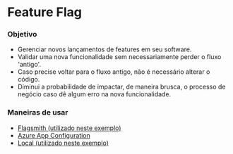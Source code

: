 # Feature Flag

### Objetivo
- Gerenciar novos lançamentos de features em seu software.
- Validar uma nova funcionalidade sem necessariamente perder o fluxo 'antigo'.
- Caso precise voltar para o fluxo antigo, não é necessário alterar o código.
- Diminui a probabilidade de impactar, de maneira brusca, o processo de negócio caso dê algum erro na nova funcionalidade.

### Maneiras de usar
- <a href='https://app.flagsmith.com/'>Flagsmith (utilizado neste exemplo)</a>
- <a href='https://docs.microsoft.com/en-us/azure/azure-app-configuration/manage-feature-flags'>Azure App Configuration</a>
- <a href='https://docs.microsoft.com/en-us/azure/azure-app-configuration/use-feature-flags-dotnet-core'>Local (utilizado neste exemplo)</a>

